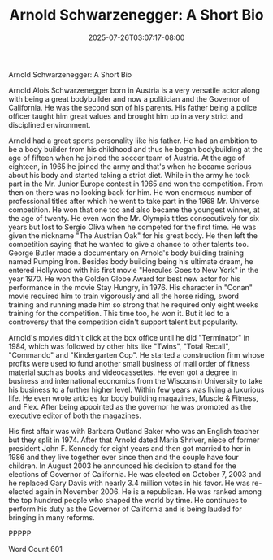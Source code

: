 ﻿---
title: "Arnold Schwarzenegger: A Short Bio"
date: 2025-07-26T03:07:17-08:00
description: "TXT Tips for Web Success"
featured_image: "/images/TXT.jpg"
tags: ["TXT"]
---

Arnold Schwarzenegger: A Short Bio

Arnold Alois Schwarzenegger born in Austria is a very versatile actor along with being a great bodybuilder and now a politician and the Governor of California. He was the second son of his parents. His father being a police officer taught him great values and brought him up in a very strict and disciplined environment.

Arnold had a great sports personality like his father. He had an ambition to be a body builder from his childhood and thus he began bodybuilding at the age of fifteen when he joined the soccer team of Austria. At the age of eighteen, in 1965 he joined the army and that's when he became serious about his body and started taking a strict diet. While in the army he took part in the Mr. Junior Europe contest in 1965 and won the competition. From then on there was no looking back for him. He won enormous number of professional titles after which he went to take part in the 1968 Mr. Universe competition. He won that one too and also became the youngest winner, at the age of twenty. He even won the Mr. Olympia titles consecutively for six years but lost to Sergio Oliva when he competed for the first time. He was given the nickname "The Austrian Oak" for his great body. He then left the competition saying that he wanted to give a chance to other talents too. George Butler made a documentary on Arnold's body building training named Pumping Iron. Besides body building being his ultimate dream, he entered Hollywood with his first movie "Hercules Goes to New York" in the year 1970. He won the Golden Globe Award for best new actor for his performance in the movie Stay Hungry, in 1976. His character in "Conan" movie required him to train vigorously and all the horse riding, sword training and running made him so strong that he required only eight weeks training for the competition. This time too, he won it. But it led to a controversy that the competition didn't support talent but popularity. 

Arnold's movies didn't click at the box office until he did "Terminator" in 1984, which was followed by other hits like "Twins", "Total Recall", "Commando" and "Kindergarten Cop". He started a construction firm whose profits were used to fund another small business of mail order of fitness material such as books and videocassettes. He even got a degree in business and international economics from the Wisconsin University to take his business to a further higher level. Within few years was living a luxurious life. He even wrote articles for body building magazines, Muscle & Fitness, and Flex. After being appointed as the governor he was promoted as the executive editor of both the magazines.

His first affair was with Barbara Outland Baker who was an English teacher but they split in 1974. After that Arnold dated Maria Shriver, niece of former president John F. Kennedy for eight years and then got married to her in 1986 and they live together ever since then and the couple have four children. In August 2003 he announced his decision to stand for the elections of Governor of California. He was elected on October 7, 2003 and he replaced Gary Davis with nearly 3.4 million votes in his favor. He was re-elected again in November 2006. He is a republican. He was ranked among the top hundred people who shaped the world by time. He continues to perform his duty as the Governor of California and is being lauded for bringing in many reforms. 

PPPPP

Word Count 601

